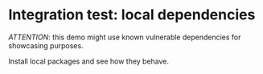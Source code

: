# Integration test: local dependencies

*ATTENTION*: this demo might use known vulnerable dependencies for showcasing purposes.

Install local packages and see how they behave.
